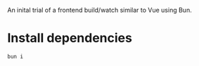 
An inital trial of a frontend build/watch similar to Vue using Bun.

# Install dependencies
```bash
bun i
```
